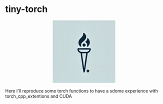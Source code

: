 # tiny-torch

<div style="text-align: center;">
  <img src="/assets/tiny-torch.png" width="200" />
</div>


Here I'll reproduce some torch functions to have a sdome experience with torch_cpp_extentions and CUDA

